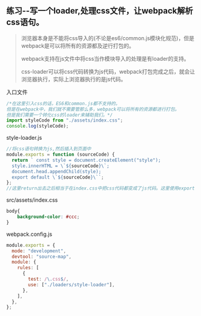 ## 练习--写一个loader,处理css文件，让webpack解析css语句。

> 浏览器本身是不能将css导入的(不论是es6/common.js模块化规范)，但是webpack是可以将所有的资源都及逆行打包的。
>
> webpack支持在js文件中将css当作模块导入的处理是有loader的支持。
>
> css-loader可以将css代码转换为js代码，webpack打包完成之后，就会让浏览器执行，实际上浏览器执行的是js代码。

入口文件

```js
/*在这里引入css的话，ES6和common.js都不支持的。
但是在webpack中，我们就不需要管那么多，webpack可以将所有的资源都进行打包。
但是我们需要一个转化css的loader来辅助我们。*/
import styleCode from "./assets/index.css";
console.log(styleCode);
```

style-loader.js

```js
//将css语句转换为js,然后插入到页面中
module.exports = function (sourceCode) {
  return ` const style = document.createElement("style");
  style.innerHTML = \`${sourceCode}\`;
  document.head.appendChild(style);
  export default \`${sourceCode}\``;
};
//这里return出去之后相当于在index.css中把css代码都变成了js代码。这里使用export default sourceCode就相当于把这个模块的代码导出了。所以在index.js中可以输出。

```

src/assets/index.css

```css
body{
    background-color: #ccc;
}
```

webpack.config.js

```js
module.exports = {
  mode: "development",
  devtool: "source-map",
  module: {
    rules: [
      {
        test: /\.css$/,
        use: ["./loaders/style-loader"],
      },
    ],
  },
};

```